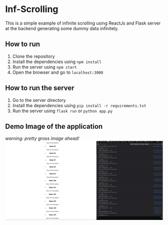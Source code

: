 # Inf-Scrolling

This is a simple example of infinite scrolling using ReactJs and Flask server at the backend generating some dummy data infinitely.

## How to run

1. Clone the repository
2. Install the dependencies using `npm install`
3. Run the server using `npm start`
4. Open the browser and go to `localhost:3000`

## How to run the server

1. Go to the server directory
2. Install the dependencies using `pip install -r requirements.txt`
3. Run the server using `flask run` or `python app.py`

## Demo Image of the application

_warning: pretty gross image ahead!_
![](.images/demo_0.png)
